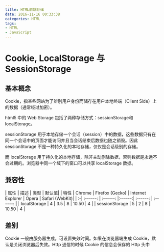 ```yaml
---
title: HTML前端存储
date: 2016-11-16 00:33:38
categories: HTML
tags:
- HTML
- JavaScript
---
```

# Cookie, LocalStorage 与 SessionStorage

## 基本概念

Cookie，指某些网站为了辨别用户身份而储存在用户本地终端（Client Side）上的数据（通常经过加密）。

html5 中的 Web Storage 包括了两种存储方式：sessionStorage和localStorage。

sessionStorage 用于本地存储一个会话（session）中的数据，这些数据只有在同一个会话中的页面才能访问并且当会话结束后数据也随之销毁。因此 sessionStorage 不是一种持久化的本地存储，仅仅是会话级别的存储。

而 localStorage 用于持久化的本地存储，除非主动删除数据，否则数据是永远不会过期的。浏览器中同一个域下的窗口可以共享 localStorage 数据。

## 兼容性

| 属性 | 描述 | 类型 | 默认值|
| 特性 | Chrome | Firefox (Gecko) | Internet Explorer | Opera | Safari (WebKit)|
| :-| :------: | :------: |:------:| :------: | :------: |
| localStorage  | 4  | 3.5 | 8 |  10.50 | 4 |
| sessionStorage | 5  | 2 |  8  | 10.50 | 4 |

## 差别

Cookie 一般由服务器生成，可设置失效时间。如果在浏览器端生成 Cookie，默认是关闭浏览器后失效。Http 通信的时候 Cookie 的信息会保存的 Http 头中

